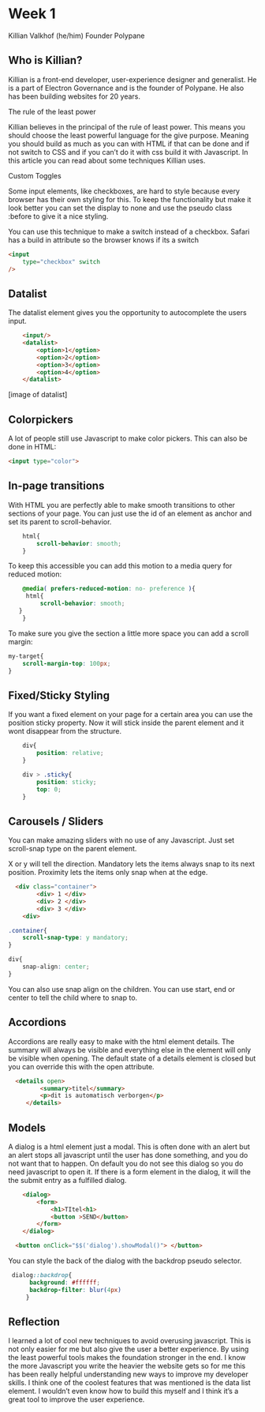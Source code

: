 # Week 1

Killian Valkhof (he/him)
Founder Polypane

## Who is Killian?

Killian is a front-end developer, user-experience designer and generalist.  He is a part of Electron Governance and is the founder of Polypane. He also has been building websites for 20 years.

The rule of the least power

Killian believes in the principal of the rule of least power. This means you should choose the least powerful language for the give purpose. Meaning you should build as much as you can with HTML if that can be done and if not switch to CSS and if you can’t do it with css build it with Javascript. In this article you can read about some techniques Killian uses.

Custom Toggles

Some input elements, like checkboxes, are hard to style because every browser has their own styling for this. To keep the functionality but make it look better you can set the display to none and use the pseudo class :before to give it a nice styling.

You can use this technique to make a switch instead of a checkbox. Safari has a build in attribute so the browser knows if its a switch

```html
<input
    type="checkbox" switch
/>
```

## Datalist

The datalist element gives you the opportunity to autocomplete the users input.

```html
    <input/>
    <datalist>
        <option>1</option>
        <option>2</option>
        <option>3</option>
        <option>4</option>
    </datalist>
```

[image of datalist]

## Colorpickers

A lot of people still use Javascript to make color pickers. This can also be done in HTML:

```html
<input type="color">
```

## In-page transitions

With HTML you are perfectly able to make smooth transitions to other sections of your page. You can just use the id of an element as anchor and set its parent to scroll-behavior.

```css
    html{
        scroll-behavior: smooth;
    }
```

To keep this accessible you can add this motion to a media query for reduced motion:

```css
    @media( prefers-reduced-motion: no- preference ){
     html{
         scroll-behavior: smooth;
   }
    }
```

To make sure you give the section a little more space you can add a scroll margin:

```css
my-target{
    scroll-margin-top: 100px;
}
```

## Fixed/Sticky Styling

If you want a fixed element on your page for a certain area you can use the position sticky property.  Now it will stick inside the parent element and it wont disappear from the structure.

```css
    div{
        position: relative;
    }

    div > .sticky{
        position: sticky;
        top: 0;
    }
```

## Carousels / Sliders

You can make amazing sliders with no use of any Javascript. Just set scroll-snap type on the parent element.

X or y will tell the direction.
Mandatory lets the items always snap to its next position.
Proximity lets the items only snap when at the edge.

```html
  <div class="container">
        <div> 1 </div>
        <div> 2 </div>
        <div> 3 </div>
    <div>
```

```css
.container{
    scroll-snap-type: y mandatory;
}

div{
    snap-align: center;
}
```

You can also use snap align on the children. You can use start, end or center to tell the child where to snap to.

## Accordions

Accordions are really easy to make with the html element details. The summary will always be visible and everything else in the element will only be visible when opening. The default state of a details element is closed but you can override this with the open attribute.

```html
  <details open>
         <summary>titel</summary>
         <p>dit is automatisch verborgen</p>
     </details>
```

## Models

A dialog is a html element just a modal. This is often done with an alert but an alert stops all javascript until the user has done something, and you do not want that to happen. On default you do not see this dialog so you do need javascript to open it. If there is a form element in the dialog, it will the the submit entry as a fulfilled dialog.

```html
    <dialog>
        <form>
            <h1>TItel<h1>
            <button >SEND</button>
        </form>
    </dialog>

  <button onClick="$$('dialog').showModal()"> </button>
```

You can style the back of the dialog with the backdrop pseudo selector.

```css
 dialog::backdrop{
      background: #ffffff;
      backdrop-filter: blur(4px)
     }
```

## Reflection

I learned a lot of cool new techniques to avoid overusing javascript. This is not only easier for me but also give the user a better experience. By using the least powerful tools makes the foundation stronger in the end. I know the more Javascript you write the heavier the website gets so for me this has been really helpful understanding new ways to improve my developer skills. I think one of the coolest features that was  mentioned is the data list element. I wouldn’t even know how to build this myself and I think it’s a great tool to improve the user experience.

